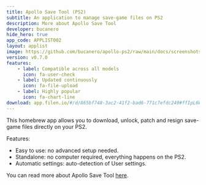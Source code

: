 ```yaml
---
title: Apollo Save Tool (PS2)
subtitle: An application to manage save-game files on PS2
description: More about Apollo Save Tool
developer: bucanero
hide_hero: true
app_code: APPLIST002
layout: applist
image: https://github.com/bucanero/apollo-ps2/raw/main/docs/screenshots/screenshot-main.png
version: v0.7.0
features:
    - label: Compatible across all models
      icon: fa-user-check
    - label: Updated continuously
      icon: fa-file-upload
    - label: Highly popular
      icon: fa-chart-line
download: app.filen.io/#/d/865bf748-3ac2-41f2-bad6-771c7efdc249#ffIpL6W4dfJFwXcWqyG4Zzk3nuJ3Xn3w
---
```


This homebrew app allows you to download, unlock, patch and resign save-game files directly on your PS2.  

Features:
- Easy to use: no advanced setup needed.
- Standalone: no computer required, everything happens on the PS2.
- Automatic settings: auto-detection of User settings.

You can read more about Apollo Save Tool [here](https://github.com/bucanero/apollo-ps2).
